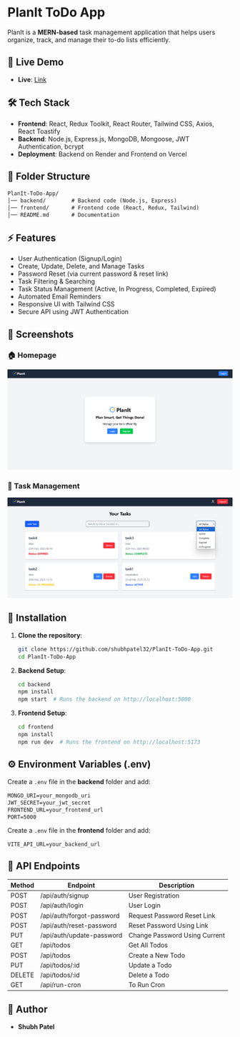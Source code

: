 # PlanIt ToDo App

PlanIt is a **MERN-based** task management application that helps users organize, track, and manage their to-do lists efficiently.

## 🚀 Live Demo

- **Live**: [Link](https://planit-frontend-swart.vercel.app)

## 🛠️ Tech Stack

- **Frontend**: React, Redux Toolkit, React Router, Tailwind CSS, Axios, React Toastify
- **Backend**: Node.js, Express.js, MongoDB, Mongoose, JWT Authentication, bcrypt
- **Deployment**: Backend on Render and Frontend on Vercel

## 📂 Folder Structure

```
PlanIt-ToDo-App/
│── backend/        # Backend code (Node.js, Express)
│── frontend/       # Frontend code (React, Redux, Tailwind)
│── README.md       # Documentation
```

## ⚡ Features

- User Authentication (Signup/Login)
- Create, Update, Delete, and Manage Tasks
- Password Reset (via current password & reset link)
- Task Filtering & Searching
- Task Status Management (Active, In Progress, Completed, Expired)
- Automated Email Reminders
- Responsive UI with Tailwind CSS
- Secure API using JWT Authentication

## 📸 Screenshots

### 🏠 Homepage

![Homepage](./frontend/public/home.png)

### 📝 Task Management

![Task Management](./frontend/public/dashboard.png)

## 📌 Installation

1. **Clone the repository**:

   ```bash
   git clone https://github.com/shubhpatel32/PlanIt-ToDo-App.git
   cd PlanIt-ToDo-App
   ```

2. **Backend Setup**:

   ```bash
   cd backend
   npm install
   npm start  # Runs the backend on http://localhost:5000
   ```

3. **Frontend Setup**:
   ```bash
   cd frontend
   npm install
   npm run dev  # Runs the frontend on http://localhost:5173
   ```

## ⚙️ Environment Variables (.env)

Create a `.env` file in the **backend** folder and add:

```env
MONGO_URI=your_mongodb_uri
JWT_SECRET=your_jwt_secret
FRONTEND_URL=your_frontend_url
PORT=5000
```

Create a `.env` file in the **frontend** folder and add:

```env
VITE_API_URL=your_backend_url
```

## 📡 API Endpoints

| Method | Endpoint                  | Description                 |
| ------ | ------------------------- | --------------------------- |
| POST   | /api/auth/signup          | User Registration           |
| POST   | /api/auth/login           | User Login                  |
| POST   | /api/auth/forgot-password | Request Password Reset Link |
| POST   | /api/auth/reset-password  | Reset Password Using Link   |
| PUT    | /api/auth/update-password | Change Password Using Current|
| GET    | /api/todos                | Get All Todos               |
| POST   | /api/todos                | Create a New Todo           |
| PUT    | /api/todos/:id            | Update a Todo               |
| DELETE | /api/todos/:id            | Delete a Todo               |
| GET    | /api/run-cron             | To Run Cron                 |


## 🎯 Author

- **Shubh Patel**
